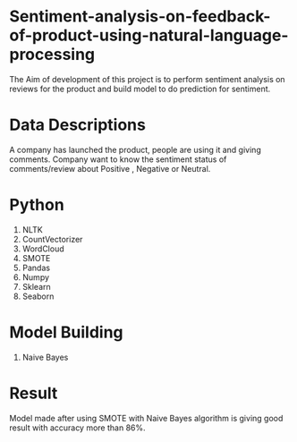 # Sentiment-analysis-on-feedback-of-product-using-natural-language-processing
The Aim of development of this project is to perform sentiment analysis on reviews for the product and build model to do prediction for sentiment.

# **Data Descriptions**
A company has launched the product, people are using it and giving comments. Company want to know the sentiment status of comments/review about Positive , Negative or Neutral. 


# **Python**
1. NLTK
2. CountVectorizer
3. WordCloud
4. SMOTE
5. Pandas
6. Numpy
7. Sklearn
8. Seaborn

# **Model Building**
1. Naive Bayes


# **Result**
Model made after using SMOTE with Naive Bayes algorithm is giving good result with accuracy more than 86%.


